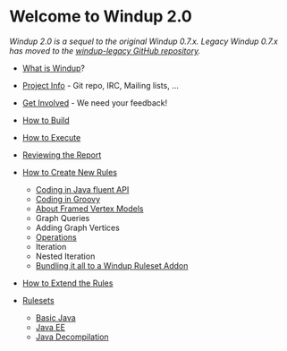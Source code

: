 # Welcome to Windup 2.0

*Windup 2.0 is a sequel to the original Windup 0.7.x.
Legacy Windup 0.7.x has moved to the [windup-legacy GitHub repository](https://github.com/windup/windup-legacy).*

* [What is Windup](What-is-Windup)?
* [Project Info](Project-Info) - Git repo, IRC, Mailing lists, ...
* [Get Involved](Get-Involved) - We need your feedback!
* [How to Build](Build-Windup)
* [How to Execute](Execute-Windup)
* [Reviewing the Report](Reviewing-the-Report)
* [How to Create New Rules](Rules:-Creating)
   * [Coding in Java fluent API](Rules:-Coding-Java)
   * [Coding in Groovy](Rules:-Coding-Groovy)
   * [About Framed Vertex Models](FramedModels)
   * Graph Queries
   * Adding Graph Vertices
   * [Operations](Rules:-Operations)
   * Iteration
   * Nested Iteration
   * [Bundling it all to a Windup Ruleset Addon](Rules:-Bundling)
* [How to Extend the Rules](https://github.com/windup/windup/wiki/Extend-Windup-Rules)
 
* [Rulesets](https://github.com/windup/windup/wiki/Rulesets)
   * [Basic Java](https://github.com/windup/windup/wiki/Ruleset:-Java-Basic)
   * [Java EE](https://github.com/windup/windup/wiki/Ruleset:-Java-EE)
   * [Java Decompilation](https://github.com/windup/windup/wiki/Ruleset:-Java-Decompilation)



